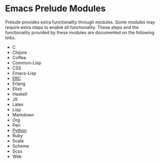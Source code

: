 # Emacs Prelude Modules

Prelude provides extra functionality through modules. Some modules may
require extra steps to enable all functionality. These steps and the
functionality provided by these modules are documented on the
following links.

-   C
-   Clojure
-   Coffee
-   Common-Lisp
-   CSS
-   Emacs-Lisp
-   [ERC](prelude-erc.md)
-   Erlang
-   Elixir
-   Haskell
-   JS
-   Latex
-   Lisp
-   Markdown
-   Org
-   Perl
-   [Python](prelude-python.md)
-   Ruby
-   Scala
-   Scheme
-   Scss
-   Web
